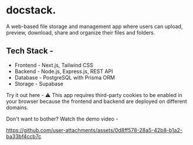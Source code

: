 # docstack.

A web-based file storage and management app where users can upload, preview, download, share and organize their files and folders. 

## Tech Stack - 
- Frontend - Next.js, Tailwind CSS
- Backend - Node.js, Express.js, REST API
- Database - PostgreSQL with Prisma ORM
- Storage - Supabase  

Try it out here - 
⚠️ This app requires third-party cookies to be enabled in your browser because the frontend and backend are deployed on different domains.

Don't want to bother? Watch the demo video - 

https://github.com/user-attachments/assets/0d8ff578-28a5-42b8-b1a2-ba33bf4ccb7c

